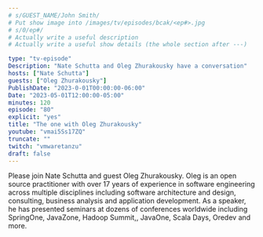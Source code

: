 ```yaml
---
# s/GUEST_NAME/John Smith/
# Put show image into /images/tv/episodes/bcak/<ep#>.jpg
# s/0/ep#/
# Actually write a useful description
# Actually write a useful show details (the whole section after ---)

type: "tv-episode"
Description: "Nate Schutta and Oleg Zhurakousky have a conversation"
hosts: ["Nate Schutta"]
guests: ["Oleg Zhurakousky"]
PublishDate: "2023-0-01T00:00:00-06:00"
Date: "2023-05-01T12:00:00-05:00"
minutes: 120
episode: "80"
explicit: "yes"
title: "The one with Oleg Zhurakousky"
youtube: "vmai5Ss17ZQ"
truncate: ""
twitch: "vmwaretanzu"
draft: false
---
```


Please join Nate Schutta and guest Oleg Zhurakousky. Oleg is an open source practitioner with over 17 years of experience in software engineering across multiple disciplines including software architecture and design, consulting, business analysis and application development. As a speaker, he has presented seminars at dozens of conferences worldwide including SpringOne, JavaZone, Hadoop Summit,, JavaOne, Scala Days, Oredev and more.